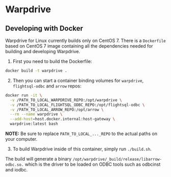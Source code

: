 # Warpdrive

## Developing with Docker

Warpdrive for Linux currently builds only on CentOS 7.
There is a `Dockerfile` based on CentOS 7 image containing all the dependencies needed for building and developing Warpdrive.

1. First you need to build the Dockerfile:

```bash
docker build -t warpdrive .
```

2. Then you can start a container binding volumes for `warpdrive`, `flightsql-odbc` and `arrow` repos:

```bash
docker run -it \
  -v /PATH_TO_LOCAL_WARPDRIVE_REPO:/opt/warpdrive \
  -v /PATH_TO_LOCAL_FLIGHTSQL_ODBC_REPO:/opt/flightsql-odbc \
  -v /PATH_TO_LOCAL_ARROW_REPO:/opt/arrow \
  --rm --name warpdrive \
  --add-host=host.docker.internal:host-gateway \
  warpdrive:latest bash
```

**NOTE:** Be sure to replace `PATH_TO_LOCAL_..._REPO` to the actual paths on your computer.

3. To build Warpdrive inside of this container, simply run `./build.sh`.

The build will generate a binary `/opt/warpdrive/_build/release/libarrow-odbc.so.` which is the driver to be loaded on ODBC tools such as odbcinst and iodbc.
